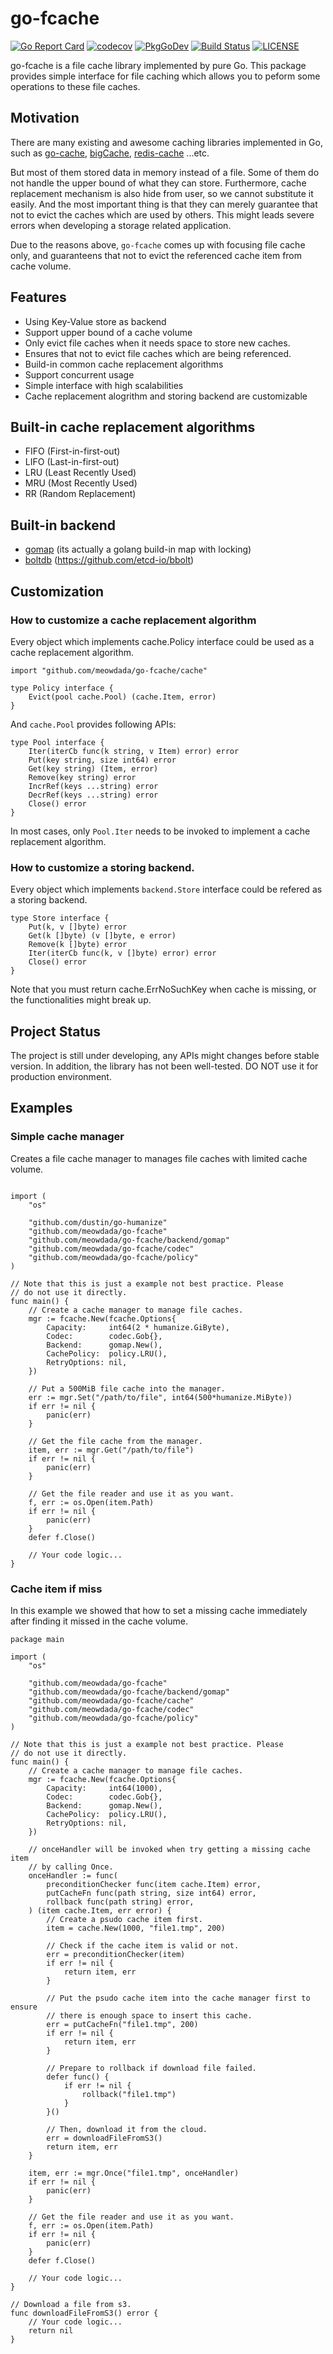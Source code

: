go-fcache
=====
[![Go Report Card](https://goreportcard.com/badge/github.com/MeowDada/go-fcache)](https://goreportcard.com/report/github.com/MeowDada/go-fcache)
[![codecov](https://codecov.io/gh/meowdada/go-fcache/branch/master/graph/badge.svg)](https://codecov.io/gh/meowdada/go-fcache)
[![PkgGoDev](https://pkg.go.dev/badge/github.com/meowdada/go-fcache)](https://pkg.go.dev/github.com/meowdada/go-fcache)
[![Build Status](https://travis-ci.org/MeowDada/go-fcache.svg?branch=master)](https://travis-ci.org/MeowDada/go-fcache)
[![LICENSE](https://img.shields.io/github/license/meowdada/go-fcache)](https://github.com/MeowDada/go-fcache/blob/master/LICENSE)

go-fcache is a file cache library implemented by pure Go. This package provides simple interface for file caching which allows you to peform some operations to these file caches.

## Motivation
There are many existing and awesome caching libraries implemented in Go, such as [go-cache](https://github.com/patrickmn/go-cache), [bigCache](https://github.com/allegro/bigcache), [redis-cache](https://github.com/go-redis/cache) ...etc.

But most of them stored data in memory instead of a file. Some of them do not handle the upper bound of what they can store. Furthermore, cache replacement mechanism is also hide from user, so we cannot substitute it easily. And the most important thing is that they can merely guarantee that not to evict the caches which are used by others. This might leads severe errors when developing a storage related application.

Due to the reasons above, `go-fcache` comes up with
focusing file cache only, and guaranteens that not to evict the referenced cache item from cache volume.

## Features
* Using Key-Value store as backend
* Support upper bound of a cache volume
* Only evict file caches when it needs space to store new caches.
* Ensures that not to evict file caches which are being referenced.
* Build-in common cache replacement algorithms
* Support concurrent usage
* Simple interface with high scalabilities
* Cache replacement alogrithm and storing backend are customizable

## Built-in cache replacement algorithms
* FIFO (First-in-first-out)
* LIFO (Last-in-first-out)
* LRU (Least Recently Used)
* MRU (Most Recently Used)
* RR (Random Replacement)

## Built-in backend
* [gomap](https://github.com/MeowDada/go-fcache/blob/master/backend/gomap/gomap.go) (its actually a golang build-in map with locking)
* [boltdb](https://github.com/MeowDada/go-fcache/blob/master/backend/boltdb/boltdb.go) (https://github.com/etcd-io/bbolt)

## Customization
### How to customize a cache replacement algorithm
Every object which implements cache.Policy interface could be used as a cache replacement algorithm.
```golang
import "github.com/meowdada/go-fcache/cache"

type Policy interface {
	Evict(pool cache.Pool) (cache.Item, error)
}
```

And `cache.Pool` provides following APIs:
```golang
type Pool interface {
	Iter(iterCb func(k string, v Item) error) error
	Put(key string, size int64) error
	Get(key string) (Item, error)
	Remove(key string) error
	IncrRef(keys ...string) error
	DecrRef(keys ...string) error
	Close() error
}
```
In most cases, only `Pool.Iter` needs to be invoked to implement a cache replacement algorithm.

### How to customize a storing backend.
Every object which implements `backend.Store` interface could be refered as a storing backend.
```golang
type Store interface {
	Put(k, v []byte) error
	Get(k []byte) (v []byte, e error)
	Remove(k []byte) error
	Iter(iterCb func(k, v []byte) error) error
	Close() error
}
```
Note that you must return cache.ErrNoSuchKey when cache is missing, or the functionalities might break up.

## Project Status
The project is still under developing, any APIs might changes before stable version. In addition, the library has not been well-tested. DO NOT use it for production environment.

## Examples
### Simple cache manager
Creates a file cache manager to manages file caches with limited cache volume.
```golang

import (
	"os"

	"github.com/dustin/go-humanize"
	"github.com/meowdada/go-fcache"
	"github.com/meowdada/go-fcache/backend/gomap"
	"github.com/meowdada/go-fcache/codec"
	"github.com/meowdada/go-fcache/policy"
)

// Note that this is just a example not best practice. Please
// do not use it directly.
func main() {
	// Create a cache manager to manage file caches.
	mgr := fcache.New(fcache.Options{
		Capacity:     int64(2 * humanize.GiByte),
		Codec:        codec.Gob{},
		Backend:      gomap.New(),
		CachePolicy:  policy.LRU(),
		RetryOptions: nil,
	})

	// Put a 500MiB file cache into the manager.
	err := mgr.Set("/path/to/file", int64(500*humanize.MiByte))
	if err != nil {
		panic(err)
	}

	// Get the file cache from the manager.
	item, err := mgr.Get("/path/to/file")
	if err != nil {
		panic(err)
	}

	// Get the file reader and use it as you want.
	f, err := os.Open(item.Path)
	if err != nil {
		panic(err)
	}
	defer f.Close()

	// Your code logic...
}
```
### Cache item if miss
In this example we showed that how to set a missing cache immediately after finding it missed in
 the cache volume.
```golang
package main

import (
	"os"

	"github.com/meowdada/go-fcache"
	"github.com/meowdada/go-fcache/backend/gomap"
	"github.com/meowdada/go-fcache/cache"
	"github.com/meowdada/go-fcache/codec"
	"github.com/meowdada/go-fcache/policy"
)

// Note that this is just a example not best practice. Please
// do not use it directly.
func main() {
	// Create a cache manager to manage file caches.
	mgr := fcache.New(fcache.Options{
		Capacity:     int64(1000),
		Codec:        codec.Gob{},
		Backend:      gomap.New(),
		CachePolicy:  policy.LRU(),
		RetryOptions: nil,
	})

	// onceHandler will be invoked when try getting a missing cache item
	// by calling Once.
	onceHandler := func(
		preconditionChecker func(item cache.Item) error,
		putCacheFn func(path string, size int64) error,
		rollback func(path string) error,
	) (item cache.Item, err error) {
		// Create a psudo cache item first.
		item = cache.New(1000, "file1.tmp", 200)

		// Check if the cache item is valid or not.
		err = preconditionChecker(item)
		if err != nil {
			return item, err
		}

		// Put the psudo cache item into the cache manager first to ensure
		// there is enough space to insert this cache.
		err = putCacheFn("file1.tmp", 200)
		if err != nil {
			return item, err
		}

		// Prepare to rollback if download file failed.
		defer func() {
			if err != nil {
				rollback("file1.tmp")
			}
		}()

		// Then, download it from the cloud.
		err = downloadFileFromS3()
		return item, err
	}

	item, err := mgr.Once("file1.tmp", onceHandler)
	if err != nil {
		panic(err)
	}

	// Get the file reader and use it as you want.
	f, err := os.Open(item.Path)
	if err != nil {
		panic(err)
	}
	defer f.Close()

	// Your code logic...
}

// Download a file from s3.
func downloadFileFromS3() error {
	// Your code logic...
	return nil
}
```